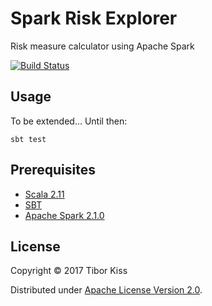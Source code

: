 # Spark Risk Explorer

Risk measure calculator using Apache Spark

[![Build Status](https://api.travis-ci.org/tibkiss/spark-risk-explorer.svg?branch=master)](https://travis-ci.org/tibkiss/spark-risk-explorer)

## Usage
To be extended... Until then:

```sbt test```

## Prerequisites

 - [Scala 2.11](https://www.scala-lang.org/)
 - [SBT](www.scala-sbt.org/) 
 - [Apache Spark 2.1.0](http://spark.apache.org/)


## License

Copyright © 2017 Tibor Kiss

Distributed under [Apache License Version 2.0](http://www.apache.org/licenses/).
